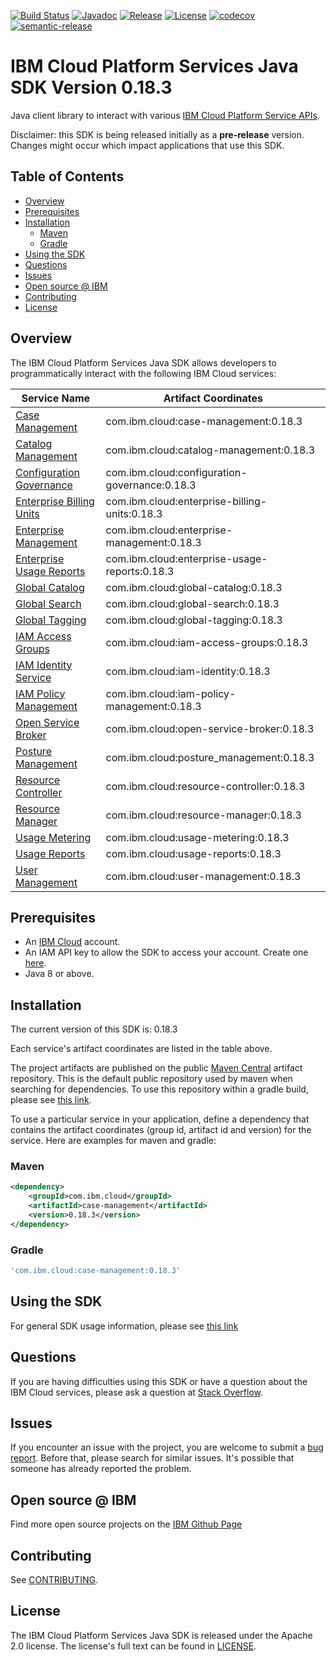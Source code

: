 [![Build Status](https://travis-ci.com/IBM/platform-services-java-sdk.svg?branch=main)](https://travis-ci.com/IBM/platform-services-java-sdk)
[![Javadoc](https://img.shields.io/static/v1?label=javadoc&message=latest&color=blue)](https://ibm.github.io/platform-services-java-sdk/docs/latest)
[![Release](https://img.shields.io/github/v/release/IBM/platform-services-java-sdk)](https://github.com/IBM/platform-services-java-sdk/releases/latest)
[![License](https://img.shields.io/badge/License-Apache%202.0-blue.svg)](https://opensource.org/licenses/Apache-2.0)
[![codecov](https://codecov.io/gh/IBM/platform-services-java-sdk/branch/main/graph/badge.svg)](https://codecov.io/gh/IBM/platform-services-java-sdk)
[![semantic-release](https://img.shields.io/badge/%20%20%F0%9F%93%A6%F0%9F%9A%80-semantic--release-e10079.svg)](https://github.com/semantic-release/semantic-release)


# IBM Cloud Platform Services Java SDK Version 0.18.3

Java client library to interact with various 
[IBM Cloud Platform Service APIs](https://cloud.ibm.com/docs?tab=api-docs&category=platform_services).

Disclaimer: this SDK is being released initially as a **pre-release** version.
Changes might occur which impact applications that use this SDK.

## Table of Contents

<!--
  The TOC below is generated using the `markdown-toc` node package.

      https://github.com/jonschlinkert/markdown-toc

  You should regenerate the TOC after making changes to this file.

      npx markdown-toc --maxdepth 4 -i README.md
  -->

<!-- toc -->

- [Overview](#overview)
- [Prerequisites](#prerequisites)
- [Installation](#installation)
  * [Maven](#maven)
  * [Gradle](#gradle)
- [Using the SDK](#using-the-sdk)
- [Questions](#questions)
- [Issues](#issues)
- [Open source @ IBM](#open-source--ibm)
- [Contributing](#contributing)
- [License](#license)

<!-- tocstop -->

## Overview

The IBM Cloud Platform Services Java SDK allows developers to programmatically interact with the following IBM Cloud services:

Service Name | Artifact Coordinates
--- | --- 
[Case Management](https://cloud.ibm.com/apidocs/case-management) | com.ibm.cloud:case-management:0.18.3
[Catalog Management](https://cloud.ibm.com/apidocs/resource-catalog/private-catalog) | com.ibm.cloud:catalog-management:0.18.3
[Configuration Governance](https://cloud.ibm.com/apidocs/security-compliance/config) | com.ibm.cloud:configuration-governance:0.18.3
[Enterprise Billing Units](https://cloud.ibm.com/apidocs/enterprise-apis/billing-unit) | com.ibm.cloud:enterprise-billing-units:0.18.3
[Enterprise Management](https://cloud.ibm.com/apidocs/enterprise-apis/enterprise) | com.ibm.cloud:enterprise-management:0.18.3
[Enterprise Usage Reports](https://cloud.ibm.com/apidocs/enterprise-apis/resource-usage-reports) | com.ibm.cloud:enterprise-usage-reports:0.18.3
[Global Catalog](https://cloud.ibm.com/apidocs/resource-catalog/global-catalog) | com.ibm.cloud:global-catalog:0.18.3
[Global Search](https://cloud.ibm.com/apidocs/search) | com.ibm.cloud:global-search:0.18.3
[Global Tagging](https://cloud.ibm.com/apidocs/tagging) | com.ibm.cloud:global-tagging:0.18.3
[IAM Access Groups](https://cloud.ibm.com/apidocs/iam-access-groups) | com.ibm.cloud:iam-access-groups:0.18.3
[IAM Identity Service](https://cloud.ibm.com/apidocs/iam-identity-token-api) | com.ibm.cloud:iam-identity:0.18.3
[IAM Policy Management](https://cloud.ibm.com/apidocs/iam-policy-management) | com.ibm.cloud:iam-policy-management:0.18.3
[Open Service Broker](https://cloud.ibm.com/apidocs/resource-controller/ibm-cloud-osb-api) | com.ibm.cloud:open-service-broker:0.18.3
[Posture Management](https://cloud.ibm.com/apidocs/security-compliance/posture) | com.ibm.cloud:posture_management:0.18.3
[Resource Controller](https://cloud.ibm.com/apidocs/resource-controller/resource-controller) | com.ibm.cloud:resource-controller:0.18.3
[Resource Manager](https://cloud.ibm.com/apidocs/resource-controller/resource-manager) | com.ibm.cloud:resource-manager:0.18.3
[Usage Metering](https://cloud.ibm.com/apidocs/usage-metering) | com.ibm.cloud:usage-metering:0.18.3
[Usage Reports](https://cloud.ibm.com/apidocs/metering-reporting) | com.ibm.cloud:usage-reports:0.18.3
[User Management](https://cloud.ibm.com/apidocs/user-management) | com.ibm.cloud:user-management:0.18.3

## Prerequisites

[ibm-cloud-onboarding]: https://cloud.ibm.com/registration

* An [IBM Cloud][ibm-cloud-onboarding] account.
* An IAM API key to allow the SDK to access your account. Create one [here](https://cloud.ibm.com/iam/apikeys).
* Java 8 or above.

## Installation
The current version of this SDK is: 0.18.3

Each service's artifact coordinates are listed in the table above.

The project artifacts are published on the public [Maven Central](https://repo1.maven.org/maven2/)
artifact repository.  This is the default public repository used by maven when searching for dependencies.
To use this repository within a gradle build, please see
[this link](https://docs.gradle.org/current/userguide/declaring_repositories.html).

To use a particular service in your application, define a dependency that contains the
artifact coordinates (group id, artifact id and version) for the service.
Here are examples for maven and gradle:

### Maven

```xml
<dependency>
    <groupId>com.ibm.cloud</groupId>
    <artifactId>case-management</artifactId>
    <version>0.18.3</version>
</dependency>
```

### Gradle
```gradle
'com.ibm.cloud:case-management:0.18.3'
```

## Using the SDK
For general SDK usage information, please see [this link](https://github.com/IBM/ibm-cloud-sdk-common/blob/main/README.md)

## Questions

If you are having difficulties using this SDK or have a question about the IBM Cloud services,
please ask a question at
[Stack Overflow](http://stackoverflow.com/questions/ask?tags=ibm-cloud).

## Issues
If you encounter an issue with the project, you are welcome to submit a
[bug report](https://github.com/IBM/platform-services-java-sdk/issues).
Before that, please search for similar issues. It's possible that someone has already reported the problem.

## Open source @ IBM
Find more open source projects on the [IBM Github Page](http://ibm.github.io/)

## Contributing
See [CONTRIBUTING](CONTRIBUTING.md).

## License

The IBM Cloud Platform Services Java SDK is released under the Apache 2.0 license.
The license's full text can be found in
[LICENSE](LICENSE).
